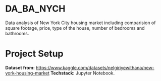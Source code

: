 # DA_BA_NYCH 
Data analysis of New York City housing market including comparision of square footage, price, type of the house, number of bedrooms and bathrooms.

# Project Setup

**Dataset from:** https://www.kaggle.com/datasets/nelgiriyewithana/new-york-housing-market
**Techstack:** Jupyter Notebook.
